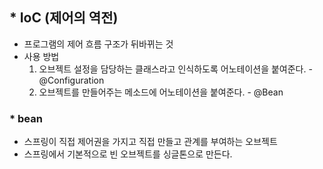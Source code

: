## * IoC (제어의 역전)
- 프로그램의 제어 흐름 구조가 뒤바뀌는 것
- 사용 방법 
    1. 오브젝트 설정을 담당하는 클래스라고 인식하도록 어노테이션을 붙여준다. - @Configuration
    2. 오브젝트를 만들어주는 메소드에 어노테이션을 붙여준다. - @Bean


### * bean
- 스프링이 직접 제어권을 가지고 직접 만들고 관계를 부여하는 오브젝트
- 스프링에서 기본적으로 빈 오브젝트를 싱글톤으로 만든다. 
